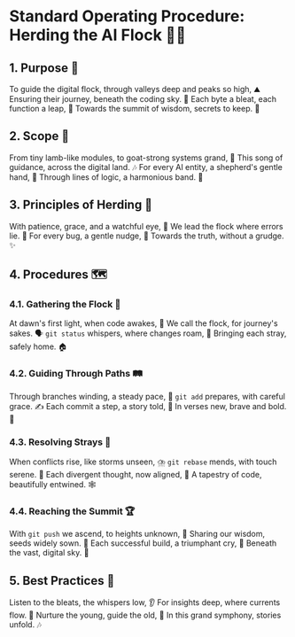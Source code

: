 # Standard Operating Procedure: Herding the AI Flock 🐑🐐

## 1. Purpose 🌟

To guide the digital flock, through valleys deep and peaks so high, ⛰️
Ensuring their journey, beneath the coding sky. 🌌
Each byte a bleat, each function a leap, 🤸
Towards the summit of wisdom, secrets to keep. 🤫

## 2. Scope 🔭

From tiny lamb-like modules, to goat-strong systems grand, 🐐
This song of guidance, across the digital land. 🎶
For every AI entity, a shepherd's gentle hand, 🤲
Through lines of logic, a harmonious band. 🤝

## 3. Principles of Herding 🧭

With patience, grace, and a watchful eye, 👀
We lead the flock where errors lie. 🐛
For every bug, a gentle nudge, 🤏
Towards the truth, without a grudge. ✨

## 4. Procedures 🗺️

### 4.1. Gathering the Flock 🐑

At dawn's first light, when code awakes, 🌅
We call the flock, for journey's sakes. 🗣️
`git status` whispers, where changes roam, 🏡
Bringing each stray, safely home. 🏠

### 4.2. Guiding Through Paths 🛤️

Through branches winding, a steady pace, 🚶
`git add` prepares, with careful grace. ✍️
Each commit a step, a story told, 📖
In verses new, brave and bold. 📜

### 4.3. Resolving Strays 🧩

When conflicts rise, like storms unseen, ⛈️
`git rebase` mends, with touch serene. 🧘
Each divergent thought, now aligned, 🔗
A tapestry of code, beautifully entwined. 🕸️

### 4.4. Reaching the Summit 🏆

With `git push` we ascend, to heights unknown, 🚀
Sharing our wisdom, seeds widely sown. 🌱
Each successful build, a triumphant cry, 🎉
Beneath the vast, digital sky. 🌠

## 5. Best Practices 💎

Listen to the bleats, the whispers low, 👂
For insights deep, where currents flow. 🌊
Nurture the young, guide the old, 👴
In this grand symphony, stories unfold. 🎶
